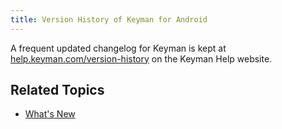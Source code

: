 ```yaml
---
title: Version History of Keyman for Android
---
```


A frequent updated changelog for Keyman is kept at [help.keyman.com/version-history](https://help.keyman.com/version-history/) on the Keyman Help website.

## Related Topics
* [What's New](whatsnew)
